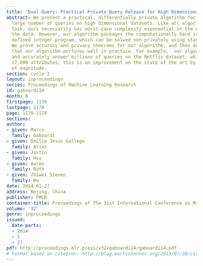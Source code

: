 ```yaml
---
title: 'Dual Query: Practical Private Query Release for High Dimensional Data'
abstract: We present a practical, differentially private algorithm for answering a
  large number of queries on high dimensional datasets. Like all algorithms for this
  task, ours necessarily has worst-case complexity exponential in the dimension of
  the data. However, our algorithm packages the computationally hard step into a concisely
  defined integer program, which can be solved non-privately using standard solvers.
  We prove accuracy and privacy theorems for our algorithm, and then demonstrate experimentally
  that our algorithm performs well in practice. For example,  our algorithm can efficiently
  and accurately answer millions of queries on the Netflix dataset, which has over
  17,000 attributes; this is an improvement on the state of the art by multiple orders
  of magnitude.
section: cycle-2
layout: inproceedings
series: Proceedings of Machine Learning Research
id: gaboardi14
month: 0
firstpage: 1170
lastpage: 1178
page: 1170-1178
sections: 
author:
- given: Marco
  family: Gaboardi
- given: Emilio Jesus Gallego
  family: Arias
- given: Justin
  family: Hsu
- given: Aaron
  family: Roth
- given: Zhiwei Steven
  family: Wu
date: 2014-01-27
address: Bejing, China
publisher: PMLR
container-title: Proceedings of The 31st International Conference on Machine Learning
volume: '32'
genre: inproceedings
issued:
  date-parts:
  - 2014
  - 1
  - 27
pdf: http://proceedings.mlr.press/v32/gaboardi14/gaboardi14.pdf
# Format based on citeproc: http://blog.martinfenner.org/2013/07/30/citeproc-yaml-for-bibliographies/
---
```

